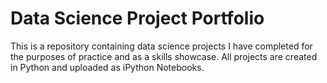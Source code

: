 # Data Science Project Portfolio
This is a repository containing data science projects I have completed for the purposes of practice and as a skills showcase.  All projects are created in Python and uploaded as iPython Notebooks.
